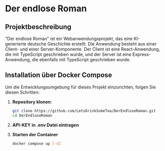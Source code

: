 # Der endlose Roman

## Projektbeschreibung

"Der endlose Roman" ist ein Webanwendungsprojekt, das eine KI-generierte deutsche Geschichte erstellt. Die Anwendung besteht aus einer Client- und einer Server-Komponente. Der Client ist eine React-Anwendung, die mit TypeScript geschrieben wurde, und der Server ist eine Express-Anwendung, die ebenfalls mit TypeScript geschrieben wurde.

## Installation über Docker Compose

Um die Entwicklungsumgebung für dieses Projekt einzurichten, folgen Sie diesen Schritten:

1. **Repository klonen**:
   ```bash
   git clone https://github.com/LetsDrinkSomeTea/DerEndloseRoman.git
   cd DerEndloseRoman
   ```

2. **API-KEY in .env Datei eintragen**

3. **Starten der Container**
   ```bash
   docker compose up [-d]
   ```

